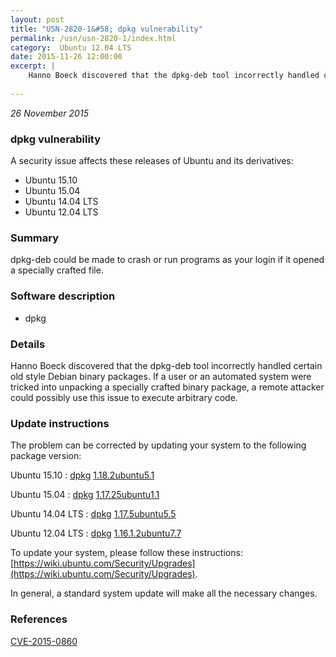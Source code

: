 ```yaml
---
layout: post
title: "USN-2820-1&#58; dpkg vulnerability"
permalink: /usn/usn-2820-1/index.html
category:  Ubuntu 12.04 LTS
date: 2015-11-26 12:00:00
excerpt: |
    Hanno Boeck discovered that the dpkg-deb tool incorrectly handled certain old style Debian binary packages. If a user or an automated system were tricked into unpacking a specially crafted binary package, a remote attacker could possibly use this issue to execute arbitrary code. 
    
--- 
```

 
 

*26 November 2015*

### dpkg vulnerability

A security issue affects these releases of Ubuntu and its derivatives:

* Ubuntu 15.10
* Ubuntu 15.04
* Ubuntu 14.04 LTS
* Ubuntu 12.04 LTS

### Summary

dpkg-deb could be made to crash or run programs as your login if it opened a specially crafted file.

### Software description

* dpkg 

### Details

Hanno Boeck discovered that the dpkg-deb tool incorrectly handled certain old style Debian binary packages. If a user or an automated system were tricked into unpacking a specially crafted binary package, a remote attacker could possibly use this issue to execute arbitrary code. 

### Update instructions

The problem can be corrected by updating your system to the following package version:

Ubuntu 15.10
 : [dpkg](https://launchpad.net/ubuntu/+source/dpkg) <span> [1.18.2ubuntu5.1](https://launchpad.net/ubuntu/+source/dpkg/1.18.2ubuntu5.1) </span> 

Ubuntu 15.04
 : [dpkg](https://launchpad.net/ubuntu/+source/dpkg) <span> [1.17.25ubuntu1.1](https://launchpad.net/ubuntu/+source/dpkg/1.17.25ubuntu1.1) </span> 

Ubuntu 14.04 LTS
 : [dpkg](https://launchpad.net/ubuntu/+source/dpkg) <span> [1.17.5ubuntu5.5](https://launchpad.net/ubuntu/+source/dpkg/1.17.5ubuntu5.5) </span> 

Ubuntu 12.04 LTS
 : [dpkg](https://launchpad.net/ubuntu/+source/dpkg) <span> [1.16.1.2ubuntu7.7](https://launchpad.net/ubuntu/+source/dpkg/1.16.1.2ubuntu7.7) </span> 

To update your system, please follow these instructions: [https://wiki.ubuntu.com/Security/Upgrades](https://wiki.ubuntu.com/Security/Upgrades).

In general, a standard system update will make all the necessary changes. 

### References

 
 [CVE-2015-0860](http://people.ubuntu.com/~ubuntu-security/cve/CVE-2015-0860)
 

